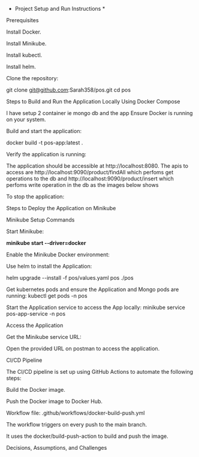 * Project Setup and Run Instructions *

Prerequisites

Install Docker.

Install Minikube.

Install kubectl.

Install helm.

Clone the repository:

git clone git@github.com:Sarah358/pos.git
cd pos

Steps to Build and Run the Application Locally Using Docker Compose

I have setup 2 container ie mongo db and the app
Ensure Docker is running on your system.

Build and start the application:

docker build -t pos-app:latest .

Verify the application is running:

The application should be accessible at http://localhost:8080.
The apis to access are http://localhost:9090/product/findAll which perfoms get operations to the db and http://localhost:9090/product/insert
which perfoms write operation in the db as the images below shows

To stop the application:


Steps to Deploy the Application on Minikube

Minikube Setup Commands

Start Minikube:

**minikube start --driver=docker**

Enable the Minikube Docker environment:

Use helm to install the Application:

helm upgrade --install -f pos/values.yaml pos ./pos

Get kubernetes pods and ensure the Application and Mongo pods are running:
kubectl get pods -n pos

Start the Application service to access the App locally:
minikube service pos-app-service -n pos

Access the Application

Get the Minikube service URL:


Open the provided URL on postman to access the application.

CI/CD Pipeline

The CI/CD pipeline is set up using GitHub Actions to automate the following steps:

Build the Docker image.

Push the Docker image to Docker Hub.

Workflow file: .github/workflows/docker-build-push.yml

The workflow triggers on every push to the main branch.

It uses the docker/build-push-action to build and push the image.

Decisions, Assumptions, and Challenges





